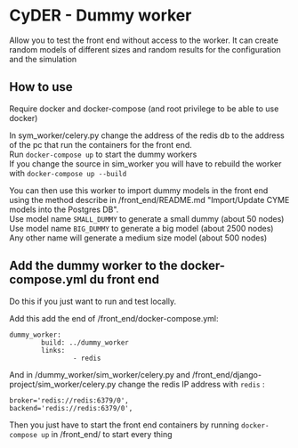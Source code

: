 CyDER - Dummy worker
======

Allow you to test the front end without access to the worker.
It can create random models of different sizes and random results for the configuration and the simulation

How to use
---------

Require docker and docker-compose (and root privilege to be able to use docker)

In sym_worker/celery.py change the address of the redis db to the address of the pc that run the containers for the front end.  
Run `docker-compose up` to start the dummy workers  
If you change the source in sim_worker you will have to rebuild the worker with `docker-compose up --build`

You can then use this worker to import dummy models in the front end using the method describe in /front_end/README.md "Import/Update CYME models into the Postgres DB".  
Use model name `SMALL_DUMMY` to generate a small dummy (about 50 nodes)  
Use model name `BIG_DUMMY` to generate a big model (about 2500 nodes)  
Any other name will generate a medium size model (about 500 nodes)

Add the dummy worker to the docker-compose.yml du front end
-----------------

Do this if you just want to run and test locally.

Add this add the end of /front_end/docker-compose.yml:
```
dummy_worker:
        build: ../dummy_worker
        links:
                - redis
```
And in /dummy_worker/sim_worker/celery.py and /front_end/django-project/sim_worker/celery.py change the redis IP address with `redis` :
```
broker='redis://redis:6379/0',
backend='redis://redis:6379/0',
```

Then you just have to start the front end containers by running `docker-compose up` in /front_end/ to start every thing
